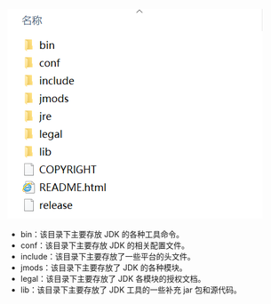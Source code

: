 ![e9d12979-af7b-4d78-b586-980bcab97778](image/e9d12979-af7b-4d78-b586-980bcab97778.png)



- bin：该目录下主要存放 JDK 的各种工具命令。
- conf：该目录下主要存放 JDK 的相关配置文件。
- include：该目录下主要存放了一些平台的头文件。
- jmods：该目录下主要存放了 JDK 的各种模块。
- legal：该目录下主要存放了 JDK 各模块的授权文档。
- lib：该目录下主要存放了 JDK 工具的一些补充 jar 包和源代码。

